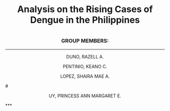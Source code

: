# <h1 align="center">Analysis on the Rising Cases of Dengue in the Philippines</h1>
# <h3 align="center">GROUP MEMBERS:</h3>
***
<p align="center">DUNO, RAZELL A.</p>
<p align="center">PENTINIO, KEANO C.</p>
<p align="center">LOPEZ, SHAIRA MAE A.</p>
# <p align="center">UY, PRINCESS ANN MARGARET E.</p>
***

